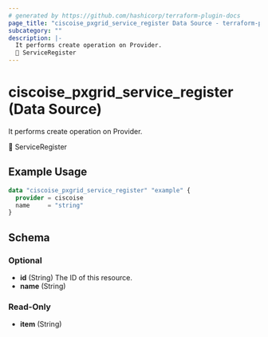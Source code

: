 ```yaml
---
# generated by https://github.com/hashicorp/terraform-plugin-docs
page_title: "ciscoise_pxgrid_service_register Data Source - terraform-provider-ciscoise"
subcategory: ""
description: |-
  It performs create operation on Provider.
  🚧 ServiceRegister
---
```


# ciscoise_pxgrid_service_register (Data Source)

It performs create operation on Provider.

🚧 ServiceRegister

## Example Usage

```terraform
data "ciscoise_pxgrid_service_register" "example" {
  provider = ciscoise
  name     = "string"
}
```

<!-- schema generated by tfplugindocs -->
## Schema

### Optional

- **id** (String) The ID of this resource.
- **name** (String)

### Read-Only

- **item** (String)


